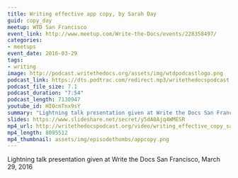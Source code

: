 ```yaml
---
title: Writing effective app copy, by Sarah Day
guid: copy_day
meetup: WTD San Francisco
event_link: http://www.meetup.com/Write-the-Docs/events/228358497/
categories:
- meetups
event_date: 2016-03-29
tags:
- writing
image: http://podcast.writethedocs.org/assets/img/wtdpodcastlogo.png
podcast_link: https://dts.podtrac.com/redirect.mp3/writethedocspodcast.org/writing-effective-app-copy-sarah-day.mp3
podcast_file_size: 7.1
podcast_duration: "7:54"
podcast_length: 7130947
youtube_id: HIOcmTnx9sY
summary: "Lightning talk presentation given at Write the Docs San Francisco, March 29, 2016."
slides: https://www.slideshare.net/secret/y5dA0Ajq4WMESR
mp4_url: http://writethedocspodcast.org/video/writing_effective_copy_sarah_day.mp4
mp4_length: 8095512
mp4_thumbnail: assets/img/episodethumbs/appcopy.png
---
```


Lightning talk presentation given at Write the Docs San Francisco, March 29, 2016
